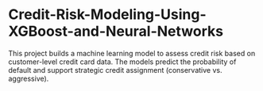 # Credit-Risk-Modeling-Using-XGBoost-and-Neural-Networks
This project builds a machine learning model to assess credit risk based on customer-level credit card data. The models predict the probability of default and support strategic credit assignment (conservative vs. aggressive).
